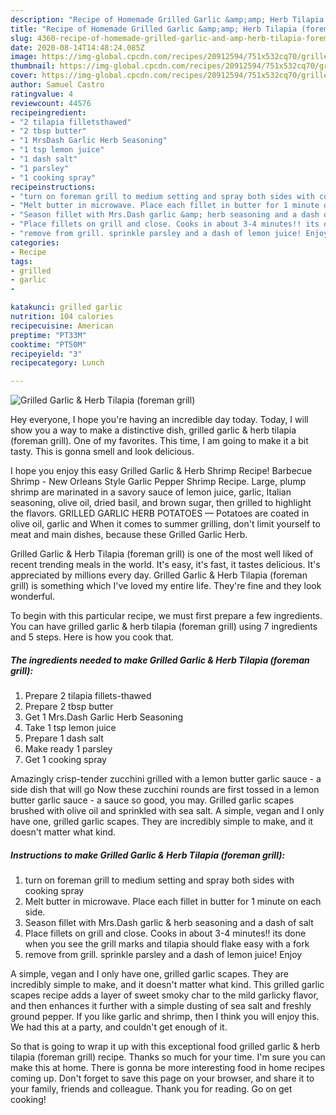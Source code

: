 ```yaml
---
description: "Recipe of Homemade Grilled Garlic &amp;amp; Herb Tilapia (foreman grill)"
title: "Recipe of Homemade Grilled Garlic &amp;amp; Herb Tilapia (foreman grill)"
slug: 4360-recipe-of-homemade-grilled-garlic-and-amp-herb-tilapia-foreman-grill
date: 2020-08-14T14:48:24.085Z
image: https://img-global.cpcdn.com/recipes/20912594/751x532cq70/grilled-garlic-herb-tilapia-foreman-grill-recipe-main-photo.jpg
thumbnail: https://img-global.cpcdn.com/recipes/20912594/751x532cq70/grilled-garlic-herb-tilapia-foreman-grill-recipe-main-photo.jpg
cover: https://img-global.cpcdn.com/recipes/20912594/751x532cq70/grilled-garlic-herb-tilapia-foreman-grill-recipe-main-photo.jpg
author: Samuel Castro
ratingvalue: 4
reviewcount: 44576
recipeingredient:
- "2 tilapia filletsthawed"
- "2 tbsp butter"
- "1 MrsDash Garlic Herb Seasoning"
- "1 tsp lemon juice"
- "1 dash salt"
- "1 parsley"
- "1 cooking spray"
recipeinstructions:
- "turn on foreman grill to medium setting and spray both sides with cooking spray"
- "Melt butter in microwave. Place each fillet in butter for 1 minute on each side."
- "Season fillet with Mrs.Dash garlic &amp; herb seasoning and a dash of salt"
- "Place fillets on grill and close. Cooks in about 3-4 minutes!! its done when you see the grill marks and tilapia should flake easy with a fork"
- "remove from grill. sprinkle parsley and a dash of lemon juice! Enjoy"
categories:
- Recipe
tags:
- grilled
- garlic
- 

katakunci: grilled garlic  
nutrition: 104 calories
recipecuisine: American
preptime: "PT33M"
cooktime: "PT50M"
recipeyield: "3"
recipecategory: Lunch

---
```



![Grilled Garlic &amp; Herb Tilapia (foreman grill)](https://img-global.cpcdn.com/recipes/20912594/751x532cq70/grilled-garlic-herb-tilapia-foreman-grill-recipe-main-photo.jpg)

Hey everyone, I hope you're having an incredible day today. Today, I will show you a way to make a distinctive dish, grilled garlic &amp; herb tilapia (foreman grill). One of my favorites. This time, I am going to make it a bit tasty. This is gonna smell and look delicious.

I hope you enjoy this easy Grilled Garlic &amp; Herb Shrimp Recipe! Barbecue Shrimp - New Orleans Style Garlic Pepper Shrimp Recipe. Large, plump shrimp are marinated in a savory sauce of lemon juice, garlic, Italian seasoning, olive oil, dried basil, and brown sugar, then grilled to highlight the flavors. GRILLED GARLIC HERB POTATOES — Potatoes are coated in olive oil, garlic and When it comes to summer grilling, don&#39;t limit yourself to meat and main dishes, because these Grilled Garlic Herb.

Grilled Garlic &amp; Herb Tilapia (foreman grill) is one of the most well liked of recent trending meals in the world. It's easy, it's fast, it tastes delicious. It's appreciated by millions every day. Grilled Garlic &amp; Herb Tilapia (foreman grill) is something which I've loved my entire life. They're fine and they look wonderful.


To begin with this particular recipe, we must first prepare a few ingredients. You can have grilled garlic &amp; herb tilapia (foreman grill) using 7 ingredients and 5 steps. Here is how you cook that.

<!--inarticleads1-->

##### The ingredients needed to make Grilled Garlic &amp; Herb Tilapia (foreman grill):

1. Prepare 2 tilapia fillets-thawed
1. Prepare 2 tbsp butter
1. Get 1 Mrs.Dash Garlic Herb Seasoning
1. Take 1 tsp lemon juice
1. Prepare 1 dash salt
1. Make ready 1 parsley
1. Get 1 cooking spray


Amazingly crisp-tender zucchini grilled with a lemon butter garlic sauce - a side dish that will go Now these zucchini rounds are first tossed in a lemon butter garlic sauce - a sauce so good, you may. Grilled garlic scapes brushed with olive oil and sprinkled with sea salt. A simple, vegan and I only have one, grilled garlic scapes. They are incredibly simple to make, and it doesn&#39;t matter what kind. 

<!--inarticleads2-->

##### Instructions to make Grilled Garlic &amp; Herb Tilapia (foreman grill):

1. turn on foreman grill to medium setting and spray both sides with cooking spray
1. Melt butter in microwave. Place each fillet in butter for 1 minute on each side.
1. Season fillet with Mrs.Dash garlic &amp; herb seasoning and a dash of salt
1. Place fillets on grill and close. Cooks in about 3-4 minutes!! its done when you see the grill marks and tilapia should flake easy with a fork
1. remove from grill. sprinkle parsley and a dash of lemon juice! Enjoy


A simple, vegan and I only have one, grilled garlic scapes. They are incredibly simple to make, and it doesn&#39;t matter what kind. This grilled garlic scapes recipe adds a layer of sweet smoky char to the mild garlicky flavor, and then enhances it further with a simple dusting of sea salt and freshly ground pepper. If you like garlic and shrimp, then I think you will enjoy this. We had this at a party, and couldn&#39;t get enough of it. 

So that is going to wrap it up with this exceptional food grilled garlic &amp; herb tilapia (foreman grill) recipe. Thanks so much for your time. I'm sure you can make this at home. There is gonna be more interesting food in home recipes coming up. Don't forget to save this page on your browser, and share it to your family, friends and colleague. Thank you for reading. Go on get cooking!
